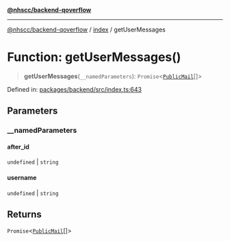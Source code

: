 [**@nhscc/backend-qoverflow**](../../README.md)

***

[@nhscc/backend-qoverflow](../../README.md) / [index](../README.md) / getUserMessages

# Function: getUserMessages()

> **getUserMessages**(`__namedParameters`): `Promise`\<[`PublicMail`](../../db/type-aliases/PublicMail.md)[]\>

Defined in: [packages/backend/src/index.ts:643](https://github.com/nhscc/qoverflow.api.hscc.bdpa.org/blob/427e25011f0e71265852f81f85026e1290417c2b/packages/backend/src/index.ts#L643)

## Parameters

### \_\_namedParameters

#### after_id

`undefined` \| `string`

#### username

`undefined` \| `string`

## Returns

`Promise`\<[`PublicMail`](../../db/type-aliases/PublicMail.md)[]\>
